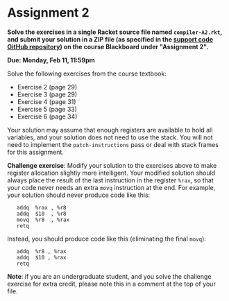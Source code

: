 # Assignment 2

**Solve the exercises in a single Racket source file named
  `compiler-A2.rkt`, and submit your solution in a ZIP file (as
  specified in the [support code GitHub
  repository](https://github.com/jnear/compiler-construction-assignments))
  on the course Blackboard under "Assignment 2".**

**Due: Monday, Feb 11, 11:59pm**

Solve the following exercises from the course textbook:

- Exercise 2 (page 29)
- Exercise 3 (page 29)
- Exercise 4 (page 31)
- Exercise 5 (page 33)
- Exercise 6 (page 34)

Your solution may assume that enough registers are available to hold
all variables, and your solution does not need to use the stack. You
will not need to implement the `patch-instructions` pass or deal with
stack frames for this assignment.

**Challenge exercise**: Modify your solution to the exercises above to
  make register allocation slightly more intelligent. Your modified
  solution should always place the result of the last instruction in
  the register `%rax`, so that your code never needs an extra `movq`
  instruction at the end. For example, your solution should never
  produce code like this:

```
   addq  %rax , %r8
   addq  $10  , %r8
   movq  %r8  , %rax 
   retq
```

Instead, you should produce code like this (eliminating the final
`movq`):

```
   addq  %r8 , %rax
   addq  $10 , %rax
   retq
```

**Note**: if you are an undergraduate student, and you solve the
  challenge exercise for extra credit, please note this in a comment
  at the top of your file.
